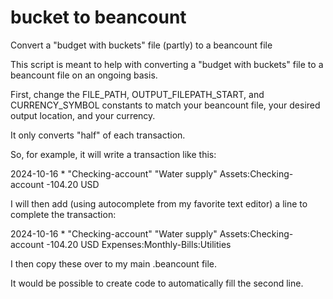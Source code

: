# bucket to beancount
Convert a "budget with buckets" file (partly) to a beancount file

This script is meant to help with converting a "budget with buckets" file to a beancount file on an ongoing basis.

First, change the FILE_PATH, OUTPUT_FILEPATH_START, and CURRENCY_SYMBOL constants to match your beancount file, your desired output location, and your currency.

It only converts "half" of each transaction.

So, for example, it will write a transaction like this:
  
  2024-10-16 * "Checking-account" "Water supply"
      Assets:Checking-account                -104.20 USD

I will then add (using autocomplete from my favorite text editor) a line to complete the transaction:

  2024-10-16 * "Checking-account" "Water supply"
      Assets:Checking-account                -104.20 USD
      Expenses:Monthly-Bills:Utilities

I then copy these over to my main .beancount file.

It would be possible to create code to automatically fill the second line.  
